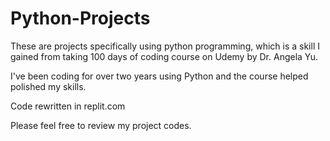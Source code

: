 # Python-Projects

These are projects specifically using python programming, which is a skill I gained from taking 100 days of coding course on Udemy by Dr. Angela Yu.

I've been coding for over two years using Python and the course helped polished my skills. 

Code rewritten in replit.com

Please feel free to review my project codes.
